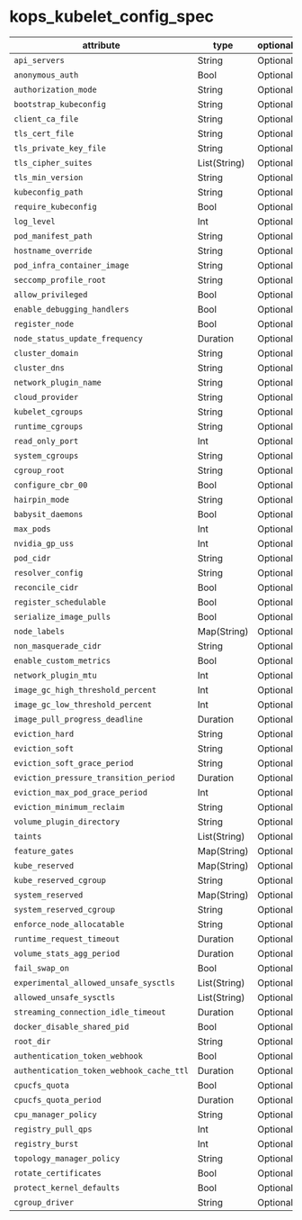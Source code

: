 # kops_kubelet_config_spec

| attribute | type | optional/required | computed |
| --- | --- | --- | --- |
| `api_servers` | String | Optional |  |
| `anonymous_auth` | Bool | Optional |  |
| `authorization_mode` | String | Optional |  |
| `bootstrap_kubeconfig` | String | Optional |  |
| `client_ca_file` | String | Optional |  |
| `tls_cert_file` | String | Optional |  |
| `tls_private_key_file` | String | Optional |  |
| `tls_cipher_suites` | List(String) | Optional |  |
| `tls_min_version` | String | Optional |  |
| `kubeconfig_path` | String | Optional |  |
| `require_kubeconfig` | Bool | Optional |  |
| `log_level` | Int | Optional |  |
| `pod_manifest_path` | String | Optional |  |
| `hostname_override` | String | Optional |  |
| `pod_infra_container_image` | String | Optional |  |
| `seccomp_profile_root` | String | Optional |  |
| `allow_privileged` | Bool | Optional |  |
| `enable_debugging_handlers` | Bool | Optional |  |
| `register_node` | Bool | Optional |  |
| `node_status_update_frequency` | Duration | Optional |  |
| `cluster_domain` | String | Optional |  |
| `cluster_dns` | String | Optional |  |
| `network_plugin_name` | String | Optional |  |
| `cloud_provider` | String | Optional |  |
| `kubelet_cgroups` | String | Optional |  |
| `runtime_cgroups` | String | Optional |  |
| `read_only_port` | Int | Optional |  |
| `system_cgroups` | String | Optional |  |
| `cgroup_root` | String | Optional |  |
| `configure_cbr_00` | Bool | Optional |  |
| `hairpin_mode` | String | Optional |  |
| `babysit_daemons` | Bool | Optional |  |
| `max_pods` | Int | Optional |  |
| `nvidia_gp_uss` | Int | Optional |  |
| `pod_cidr` | String | Optional |  |
| `resolver_config` | String | Optional |  |
| `reconcile_cidr` | Bool | Optional |  |
| `register_schedulable` | Bool | Optional |  |
| `serialize_image_pulls` | Bool | Optional |  |
| `node_labels` | Map(String) | Optional |  |
| `non_masquerade_cidr` | String | Optional |  |
| `enable_custom_metrics` | Bool | Optional |  |
| `network_plugin_mtu` | Int | Optional |  |
| `image_gc_high_threshold_percent` | Int | Optional |  |
| `image_gc_low_threshold_percent` | Int | Optional |  |
| `image_pull_progress_deadline` | Duration | Optional |  |
| `eviction_hard` | String | Optional |  |
| `eviction_soft` | String | Optional |  |
| `eviction_soft_grace_period` | String | Optional |  |
| `eviction_pressure_transition_period` | Duration | Optional |  |
| `eviction_max_pod_grace_period` | Int | Optional |  |
| `eviction_minimum_reclaim` | String | Optional |  |
| `volume_plugin_directory` | String | Optional |  |
| `taints` | List(String) | Optional |  |
| `feature_gates` | Map(String) | Optional |  |
| `kube_reserved` | Map(String) | Optional |  |
| `kube_reserved_cgroup` | String | Optional |  |
| `system_reserved` | Map(String) | Optional |  |
| `system_reserved_cgroup` | String | Optional |  |
| `enforce_node_allocatable` | String | Optional |  |
| `runtime_request_timeout` | Duration | Optional |  |
| `volume_stats_agg_period` | Duration | Optional |  |
| `fail_swap_on` | Bool | Optional |  |
| `experimental_allowed_unsafe_sysctls` | List(String) | Optional |  |
| `allowed_unsafe_sysctls` | List(String) | Optional |  |
| `streaming_connection_idle_timeout` | Duration | Optional |  |
| `docker_disable_shared_pid` | Bool | Optional |  |
| `root_dir` | String | Optional |  |
| `authentication_token_webhook` | Bool | Optional |  |
| `authentication_token_webhook_cache_ttl` | Duration | Optional |  |
| `cpucfs_quota` | Bool | Optional |  |
| `cpucfs_quota_period` | Duration | Optional |  |
| `cpu_manager_policy` | String | Optional |  |
| `registry_pull_qps` | Int | Optional |  |
| `registry_burst` | Int | Optional |  |
| `topology_manager_policy` | String | Optional |  |
| `rotate_certificates` | Bool | Optional |  |
| `protect_kernel_defaults` | Bool | Optional |  |
| `cgroup_driver` | String | Optional |  |

